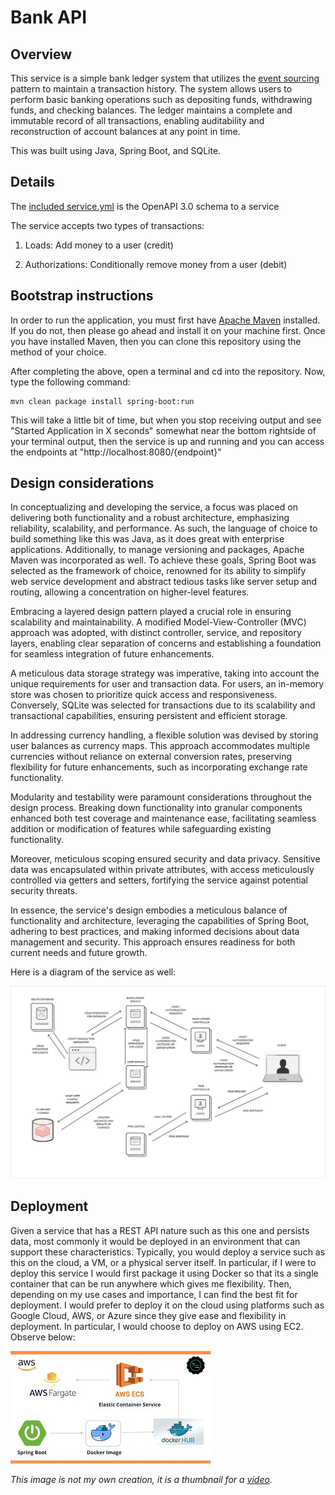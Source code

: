 Bank API
===============================
## Overview
This service is a simple bank ledger system that utilizes the [event sourcing](https://martinfowler.com/eaaDev/EventSourcing.html) pattern to maintain a transaction history. The system allows users to perform basic banking operations such as depositing funds, withdrawing funds, and checking balances. The ledger maintains a complete and immutable record of all transactions, enabling auditability and reconstruction of account balances at any point in time.

This was built using Java, Spring Boot, and SQLite. 

## Details
The [included service.yml](service.yml) is the OpenAPI 3.0 schema to a service

The service accepts two types of transactions:
1) Loads: Add money to a user (credit)

2) Authorizations: Conditionally remove money from a user (debit)

## Bootstrap instructions
In order to run the application, you must first have [Apache Maven](https://maven.apache.org) installed. If you do not, then please go ahead and install it on your machine first. Once you have installed Maven, then you can clone this repository using the method of your choice.

After completing the above, open a terminal and cd into the repository. Now, type the following command:

```
mvn clean package install spring-boot:run
```

This will take a little bit of time, but when you stop receiving output and see "Started Application in X seconds" somewhat near the bottom rightside
of your terminal output, then the service is up and running and you can access the endpoints at "http://localhost:8080/{endpoint}"

## Design considerations

In conceptualizing and developing the service, a focus was placed on delivering both functionality and a robust architecture, emphasizing reliability, scalability, and performance. As such, the language of choice to build something like this was Java, as it does great with enterprise applications. Additionally, to manage versioning and packages, Apache Maven was incorporated as well. To achieve these goals, Spring Boot was selected as the framework of choice, renowned for its ability to simplify web service development and abstract tedious tasks like server setup and routing, allowing a concentration on higher-level features.

Embracing a layered design pattern played a crucial role in ensuring scalability and maintainability. A modified Model-View-Controller (MVC) approach was adopted, with distinct controller, service, and repository layers, enabling clear separation of concerns and establishing a foundation for seamless integration of future enhancements.

A meticulous data storage strategy was imperative, taking into account the unique requirements for user and transaction data. For users, an in-memory store was chosen to prioritize quick access and responsiveness. Conversely, SQLite was selected for transactions due to its scalability and transactional capabilities, ensuring persistent and efficient storage.

In addressing currency handling, a flexible solution was devised by storing user balances as currency maps. This approach accommodates multiple currencies without reliance on external conversion rates, preserving flexibility for future enhancements, such as incorporating exchange rate functionality.

Modularity and testability were paramount considerations throughout the design process. Breaking down functionality into granular components enhanced both test coverage and maintenance ease, facilitating seamless addition or modification of features while safeguarding existing functionality.

Moreover, meticulous scoping ensured security and data privacy. Sensitive data was encapsulated within private attributes, with access meticulously controlled via getters and setters, fortifying the service against potential security threats.

In essence, the service's design embodies a meticulous balance of functionality and architecture, leveraging the capabilities of Spring Boot, adhering to best practices, and making informed decisions about data management and security. This approach ensures readiness for both current needs and future growth.

Here is a diagram of the service as well:

![Diagram of service design.](images/current_arch_diagram.png)

## Deployment

Given a service that has a REST API nature such as this one and persists data, most commonly it would be deployed in an environment that can support
these characteristics. Typically, you would deploy a service such as this on the cloud, a VM, or a physical server itself. In particular, if I were to
deploy this service I would first package it using Docker so that its a single container that can be run anywhere which gives me flexibility. Then, depending on my use cases and importance, I can find the best fit for deployment. I would prefer to deploy it on the cloud using platforms such as Google Cloud, AWS, or Azure since they give ease and flexibility in deployment. In particular, I would choose to deploy on AWS using EC2. Observe below:

![diagram of deployment on aws](images/aws.jpg)

*This image is not my own creation, it is a thumbnail for a [video](https://www.youtube.com/watch?app=desktop&v=z7_LdCVnCRU).*

